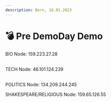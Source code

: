 ```yaml
---
description: Bern, 18.01.2023
---
```


# 💣 Pre DemoDay Demo

BIO Node: 159.223.27.28

\
TECH Node: 46.101.124.239

\
POLITICS Node: 134.209.244.245



SHAKESPEARE/RELIGIOUS Node: 159.65.126.55

